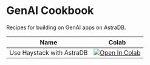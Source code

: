 # GenAI Cookbook
Recipes for building on GenAI apps on AstraDB.

| Name | Colab|
| ---- | ---- |
| Use Haystack with AstraDB| <a href="https://colab.research.google.com/github/datastax/genai-cookbook/blob/main/haystack-starwars.ipynb" target="_parent"><img src="https://colab.research.google.com/assets/colab-badge.svg" alt="Open In Colab"/></a>|
